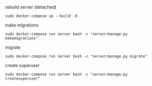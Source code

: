 rebuild server (detached)
```shell
sudo docker-compose up --build -d
```

make migrations
```shell
sudo docker-compose run server bash -c "server/manage.py makemigrations"
```

migrate
```shell
sudo docker-compose run server bash -c "server/manage.py migrate"
```

create superuser
```shell
sudo docker-compose run server bash -c "server/manage.py createsuperuser"
```